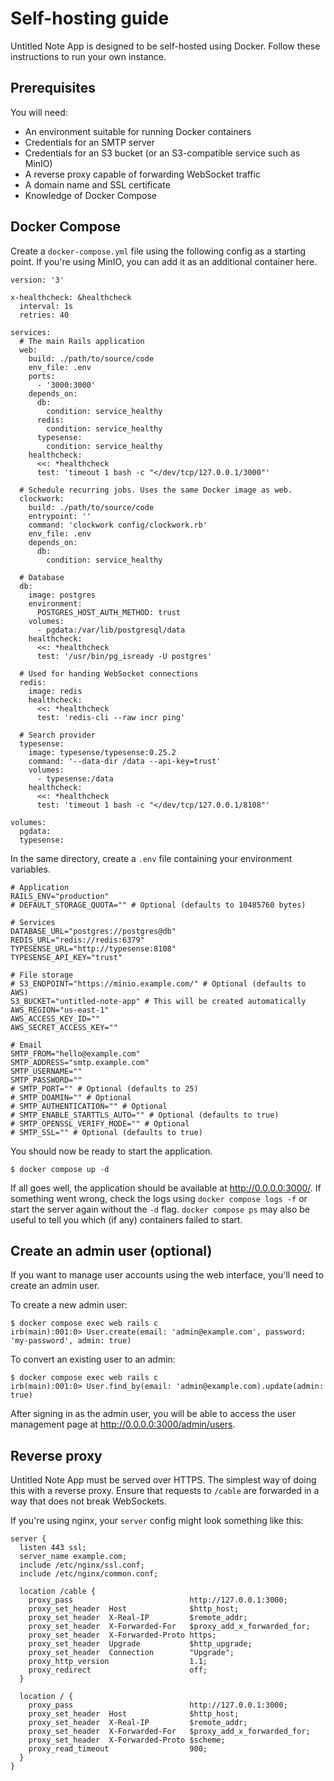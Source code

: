 # Self-hosting guide

Untitled Note App is designed to be self-hosted using Docker. Follow these instructions to run your own instance.

## Prerequisites

You will need:

- An environment suitable for running Docker containers
- Credentials for an SMTP server
- Credentials for an S3 bucket (or an S3-compatible service such as MinIO)
- A reverse proxy capable of forwarding WebSocket traffic
- A domain name and SSL certificate
- Knowledge of Docker Compose

## Docker Compose

Create a `docker-compose.yml` file using the following config as a starting point. If you're using MinIO, you can add it as an additional container here.

```
version: '3'

x-healthcheck: &healthcheck
  interval: 1s
  retries: 40

services:
  # The main Rails application
  web:
    build: ./path/to/source/code
    env_file: .env
    ports:
      - '3000:3000'
    depends_on:
      db:
        condition: service_healthy
      redis:
        condition: service_healthy
      typesense:
        condition: service_healthy
    healthcheck:
      <<: *healthcheck
      test: 'timeout 1 bash -c "</dev/tcp/127.0.0.1/3000"'

  # Schedule recurring jobs. Uses the same Docker image as web.
  clockwork:
    build: ./path/to/source/code
    entrypoint: ''
    command: 'clockwork config/clockwork.rb'
    env_file: .env
    depends_on:
      db:
        condition: service_healthy

  # Database
  db:
    image: postgres
    environment:
      POSTGRES_HOST_AUTH_METHOD: trust
    volumes:
      - pgdata:/var/lib/postgresql/data
    healthcheck:
      <<: *healthcheck
      test: '/usr/bin/pg_isready -U postgres'

  # Used for handing WebSocket connections
  redis:
    image: redis
    healthcheck:
      <<: *healthcheck
      test: 'redis-cli --raw incr ping'

  # Search provider
  typesense:
    image: typesense/typesense:0.25.2
    command: '--data-dir /data --api-key=trust'
    volumes:
      - typesense:/data
    healthcheck:
      <<: *healthcheck
      test: 'timeout 1 bash -c "</dev/tcp/127.0.0.1/8108"'

volumes:
  pgdata:
  typesense:
```

In the same directory, create a `.env` file containing your environment variables.

```
# Application
RAILS_ENV="production"
# DEFAULT_STORAGE_QUOTA="" # Optional (defaults to 10485760 bytes)

# Services
DATABASE_URL="postgres://postgres@db"
REDIS_URL="redis://redis:6379"
TYPESENSE_URL="http://typesense:8108"
TYPESENSE_API_KEY="trust"

# File storage
# S3_ENDPOINT="https://minio.example.com/" # Optional (defaults to AWS)
S3_BUCKET="untitled-note-app" # This will be created automatically
AWS_REGION="us-east-1"
AWS_ACCESS_KEY_ID=""
AWS_SECRET_ACCESS_KEY=""

# Email
SMTP_FROM="hello@example.com"
SMTP_ADDRESS="smtp.example.com"
SMTP_USERNAME=""
SMTP_PASSWORD=""
# SMTP_PORT="" # Optional (defaults to 25)
# SMTP_DOAMIN="" # Optional
# SMTP_AUTHENTICATION="" # Optional
# SMTP_ENABLE_STARTTLS_AUTO="" # Optional (defaults to true)
# SMTP_OPENSSL_VERIFY_MODE="" # Optional
# SMTP_SSL="" # Optional (defaults to true)
```

You should now be ready to start the application.

```
$ docker compose up -d
```

If all goes well, the application should be available at http://0.0.0.0:3000/. If something went wrong, check the logs using `docker compose logs -f` or start the server again without the `-d` flag. `docker compose ps` may also be useful to tell you which (if any) containers failed to start.

## Create an admin user (optional)

If you want to manage user accounts using the web interface, you'll need to create an admin user.

To create a new admin user:

```
$ docker compose exec web rails c
irb(main):001:0> User.create(email: 'admin@example.com', password: 'my-password', admin: true)
```

To convert an existing user to an admin:

```
$ docker compose exec web rails c
irb(main):001:0> User.find_by(email: 'admin@example.com).update(admin: true)
```

After signing in as the admin user, you will be able to access the user management page at http://0.0.0.0:3000/admin/users.

## Reverse proxy

Untitled Note App must be served over HTTPS. The simplest way of doing this with a reverse proxy. Ensure that requests to `/cable` are forwarded in a way that does not break WebSockets.

If you're using nginx, your `server` config might look something like this:

```
server {
  listen 443 ssl;
  server_name example.com;
  include /etc/nginx/ssl.conf;
  include /etc/nginx/common.conf;
  
  location /cable {
    proxy_pass                          http://127.0.0.1:3000;
    proxy_set_header  Host              $http_host;
    proxy_set_header  X-Real-IP         $remote_addr;
    proxy_set_header  X-Forwarded-For   $proxy_add_x_forwarded_for;
    proxy_set_header  X-Forwarded-Proto https;
    proxy_set_header  Upgrade           $http_upgrade;
    proxy_set_header  Connection        "Upgrade";
    proxy_http_version                  1.1;
    proxy_redirect                      off;
  }

  location / {
    proxy_pass                          http://127.0.0.1:3000;
    proxy_set_header  Host              $http_host;
    proxy_set_header  X-Real-IP         $remote_addr;
    proxy_set_header  X-Forwarded-For   $proxy_add_x_forwarded_for;
    proxy_set_header  X-Forwarded-Proto $scheme;
    proxy_read_timeout                  900;
  }
}
```
